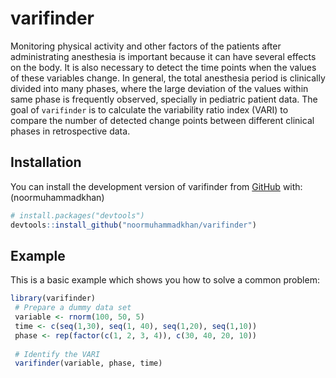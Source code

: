 
<!-- README.md is generated from README.Rmd. Please edit that file -->

# varifinder

<!-- badges: start -->
<!-- badges: end -->

Monitoring physical activity and other factors of the patients after
administrating anesthesia is important because it can have several
effects on the body. It is also necessary to detect the time points when
the values of these variables change. In general, the total anesthesia
period is clinically divided into many phases, where the large deviation
of the values within same phase is frequently observed, specially in
pediatric patient data. The goal of `varifinder` is to calculate the
variability ratio index (VARI) to compare the number of detected change
points between different clinical phases in retrospective data.

## Installation

You can install the development version of varifinder from
[GitHub](https://github.com/) with: (noormuhammadkhan)

``` r
# install.packages("devtools")
devtools::install_github("noormuhammadkhan/varifinder")
```

## Example

This is a basic example which shows you how to solve a common problem:

``` r
library(varifinder)
 # Prepare a dummy data set
 variable <- rnorm(100, 50, 5)
 time <- c(seq(1,30), seq(1, 40), seq(1,20), seq(1,10))
 phase <- rep(factor(c(1, 2, 3, 4)), c(30, 40, 20, 10))
 
 # Identify the VARI
 varifinder(variable, phase, time)
```
